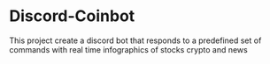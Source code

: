 # Discord-Coinbot
This project create a discord bot that responds to a predefined set of commands with real time infographics of stocks crypto and news 
